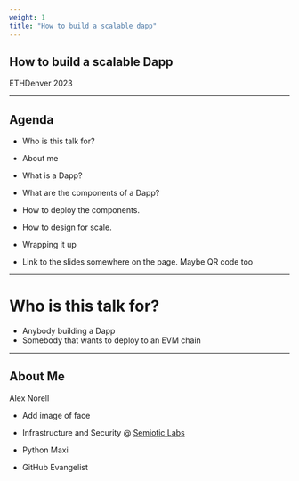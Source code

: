 ```yaml
---
weight: 1
title: "How to build a scalable dapp"
---
```


## How to build a scalable Dapp

ETHDenver 2023

---

## Agenda

- Who is this talk for?
- About me
- What is a Dapp?
- What are the components of a Dapp?
- How to deploy the components.
- How to design for scale.
- Wrapping it up

- Link to the slides somewhere on the page. Maybe QR code too

---

# Who is this talk for?

- Anybody building a Dapp
- Somebody that wants to deploy to an EVM chain

---

## About Me

Alex Norell

- Add image of face

- Infrastructure and Security @ [Semiotic Labs](https://semiotic.ai)
- Python Maxi
- GitHub Evangelist


